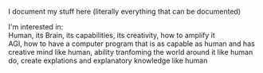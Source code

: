 I document my stuff here (literally everything that can be documented)  

I'm interested in:  
Human, its Brain, its capabilities, its creativity, how to amplify it  
AGI, how to have a computer program that is as capable as human and has creative mind like human, ability tranfoming the world around it like human do, create explations and explanatory knowledge like human  
